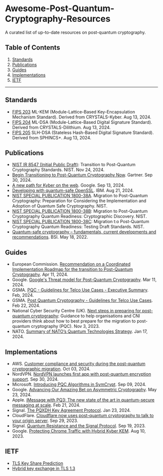 # Awesome-Post-Quantum-Cryptography-Resources
A curated list of up-to-date resources on post-quantum cryptography.



## Table of Contents
1. [Standards](#standards)
2. [Publications](#publications)
3. [Guides](#guides)
4. [Implementations](#implementations)
5. [IETF](#ietf)


---

## Standards
- [FIPS 203](https://nvlpubs.nist.gov/nistpubs/FIPS/NIST.FIPS.203.pdf) ML-KEM (Module-Lattice-Based Key-Encapsulation Mechanism Standard). Derived from CRYSTALS-Kyber. Aug 13, 2024.
- [FIPS 204](https://nvlpubs.nist.gov/nistpubs/FIPS/NIST.FIPS.204.pdf) ML-DSA (Module-Lattice-Based Digital Signature Standard). Derived from CRYSTALS-Dilithium. Aug 13, 2024.
- [FIPS 205](https://nvlpubs.nist.gov/nistpubs/FIPS/NIST.FIPS.205.pdf) SLH-DSA (Stateless Hash-Based Digital Signature Standard). Derived from SPHINCS+. Aug 13, 2024.

## Publications
- [NIST IR 8547 (Initial Public Draft)](https://csrc.nist.gov/pubs/ir/8547/ipd): Transition to Post-Quantum Cryptography Standards. NIST. Nov 24, 2024.
- [Begin Transitioning to Post-Quantum Cryptography Now](https://www.gartner.com/en/articles/post-quantum-cryptography). Gartner. Sep 30, 2024.
- [A new path for Kyber on the web](https://security.googleblog.com/2024/09/a-new-path-for-kyber-on-web.html). Google. Sep 13, 2024.
- [Developing with quantum-safe OpenSSL](https://developer.ibm.com/tutorials/awb-quantum-safe-openssl/). IBM. Aug 21, 2024.
- [NIST SPECIAL PUBLICATION 1800-38A](https://www.nccoe.nist.gov/sites/default/files/2023-04/pqc-migration-nist-sp-1800-38a-preliminary-draft.pdf). Migration to Post-Quantum Cryptography: Preparation for Considering the Implementation and Adoption of Quantum Safe Cryptography. NIST.
- [NIST SPECIAL PUBLICATION 1800-38B](https://www.nccoe.nist.gov/sites/default/files/2023-12/pqc-migration-nist-sp-1800-38b-preliminary-draft.pdf): Migration to Post-Quantum Cryptography Quantum Readiness: Cryptographic Discovery. NIST.
- [NIST SPECIAL PUBLICATION 1800-38C](https://www.nccoe.nist.gov/sites/default/files/2023-12/pqc-migration-nist-sp-1800-38c-preliminary-draft.pdf): Migration t:o Post-Quantum Cryptography Quantum Readiness: Testing Draft Standards. NIST.
- [Quantum-safe cryptography – fundamentals, current developments and recommendations](https://www.bsi.bund.de/SharedDocs/Downloads/EN/BSI/Publications/Brochure/quantum-safe-cryptography.pdf?__blob=publicationFile&v=6). BSI. May 18, 2022.

## Guides
- European Commission. [Recommendation on a Coordinated Implementation Roadmap for the transition to Post-Quantum Cryptography](https://digital-strategy.ec.europa.eu/en/library/recommendation-coordinated-implementation-roadmap-transition-post-quantum-cryptography). Apr 11, 2024.
- Google. [Google's Threat model for Post-Quantum Cryptography](https://bughunters.google.com/blog/5108747984306176/google-s-threat-model-for-post-quantum-cryptography). Mar 11, 2024.
- GSMA. [PQC - Guidelines for Telco Use Cases - Executive Summary](https://www.gsma.com/newsroom/wp-content/uploads//PQC-Guidelines-for-Telco-Use-Cases-Executive-Summary.pdf). Feb, 2024.
- GSMA. [Post Quantum Cryptography - Guidelines for Telco Use Cases](https://www.gsma.com/newsroom/wp-content/uploads//PQ.03-Post-Quantum-Cryptography-Guidelines-for-Telecom-Use-v1.0.pdf). Feb 22, 2024.
- National Cyber Security Centre (UK). [Next steps in preparing for post-quantum cryptography](https://www.ncsc.gov.uk/whitepaper/next-steps-preparing-for-post-quantum-cryptography): Guidance to help organisations and CNI providers think about how to best prepare for the migration to post-quantum cryptography (PQC). Nov 3, 2023.
- NATO. [Summary of NATO’s Quantum Technologies Strategy](https://www.nato.int/cps/en/natohq/official_texts_221777.htm). Jan 17, 2024.

## Implementations
- AWS. [Customer compliance and security during the post-quantum cryptographic migration](https://aws.amazon.com/blogs/security/customer-compliance-and-security-during-the-post-quantum-cryptographic-migration/). Oct 03, 2024.
- NordVPN. [NordVPN launches first app with post-quantum encryption support](https://nordvpn.com/blog/nordvpn-linux-post-quantum-encryption-support/). Sep 30, 2024.
- Microsoft. [Introducing PQC Algorithms in SymCrypt](https://techcommunity.microsoft.com/t5/security-compliance-and-identity/microsoft-s-quantum-resistant-cryptography-is-here/ba-p/4238780). Sep 09, 2024.
- Google. [Advancing Our Amazing Bet on Asymmetric Cryptography](https://blog.chromium.org/2024/05/advancing-our-amazing-bet-on-asymmetric.html). May 23, 2024.
- Apple. [iMessage with PQ3: The new state of the art in quantum-secure messaging at scale](https://security.apple.com/blog/imessage-pq3/). Feb 21, 2024.
- Signal. [The PQXDH Key Agreement Protocol](https://signal.org/docs/specifications/pqxdh/pqxdh.pdf). Jan 23, 2024.
- CloudFlare. [Cloudflare now uses post-quantum cryptography to talk to your origin server](https://blog.cloudflare.com/post-quantum-to-origins). Sep 29, 2023.
- Signal. [Quantum Resistance and the Signal Protocol](https://signal.org/blog/pqxdh/). Sep 19, 2023.
- Google. [Protecting Chrome Traffic with Hybrid Kyber KEM](https://blog.chromium.org/2023/08/protecting-chrome-traffic-with-hybrid.html). Aug 10, 2023.

## IETF
- [TLS Key Share Prediction](https://datatracker.ietf.org/doc/draft-ietf-tls-key-share-prediction)
- [Hybrid key exchange in TLS 1.3](https://datatracker.ietf.org/doc/html/draft-ietf-tls-hybrid-design)
